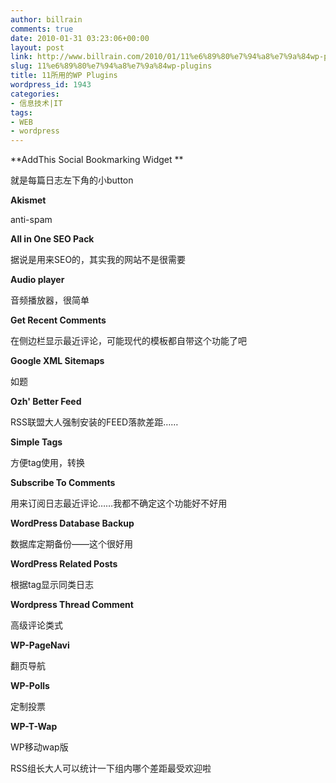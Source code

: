 ```yaml
---
author: billrain
comments: true
date: 2010-01-31 03:23:06+00:00
layout: post
link: http://www.billrain.com/2010/01/11%e6%89%80%e7%94%a8%e7%9a%84wp-plugins/
slug: 11%e6%89%80%e7%94%a8%e7%9a%84wp-plugins
title: 11所用的WP Plugins
wordpress_id: 1943
categories:
- 信息技术|IT
tags:
- WEB
- wordpress
---
```


**AddThis Social Bookmarking Widget **

 

就是每篇日志左下角的小button

 

**Akismet**

 

anti-spam

 

**All in One SEO Pack**

 

据说是用来SEO的，其实我的网站不是很需要

 

**Audio player**

 

音频播放器，很简单

 

**Get Recent Comments**

 

在侧边栏显示最近评论，可能现代的模板都自带这个功能了吧

 

**Google XML Sitemaps**

 

如题

 

**Ozh' Better Feed**

 

RSS联盟大人强制安装的FEED落款差距……

 

**Simple Tags**

 

方便tag使用，转换

 

**Subscribe To Comments**

 

用来订阅日志最近评论……我都不确定这个功能好不好用

 

**WordPress Database Backup**

 

数据库定期备份——这个很好用

 

**WordPress Related Posts**

 

根据tag显示同类日志

 

**Wordpress Thread Comment**

 

高级评论类式

 

**WP-PageNavi**

 

翻页导航

 

**WP-Polls**

 

定制投票

 

**WP-T-Wap**

 

WP移动wap版

 

 

RSS组长大人可以统计一下组内哪个差距最受欢迎啦
